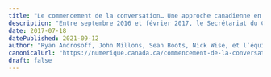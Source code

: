 ```yaml
---
title: "Le commencement de la conversation… Une approche canadienne en matière de gouvernement numérique"
description: "Entre septembre 2016 et février 2017, le Secrétariat du Conseil du Trésor du Canada a rencontré de nombreux intervenants issus de divers milieux dans 20 villes et 10 provinces et territoires à l’échelle du Canada, afin d’éclairer une approche canadienne en matière de gouvernement numérique. Il s’agissait entre autres de gouvernements provinciaux, d’administrations municipales, d’entreprises du secteur des technologies, d’entreprises en démarrage et d’incubateurs d’entreprises, d’organisations de technologies civiles et d’établissements d’enseignement."
date: 2017-07-18
datePublished: 2021-09-12
author: "Ryan Androsoff, John Millons, Sean Boots, Nick Wise, et l’équipe"
canonicalUrl: "https://numerique.canada.ca/commencement-de-la-conversation/"
draft: false
---
```

